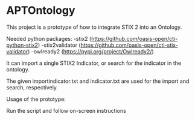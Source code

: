 # APTOntology

This project is a prototype of how to integrate STIX 2 into an Ontology.

Needed python packages:
-stix2 (https://github.com/oasis-open/cti-python-stix2)
-stix2validator (https://github.com/oasis-open/cti-stix-validator)
-owlready2 (https://pypi.org/project/Owlready2/)

It can import a single STIX2 Indicator, or search for the indicator in the ontology.

The given importindicator.txt and indicator.txt are used for the import and search, respectively.

Usage of the prototype:

Run the script and follow on-screen instructions
